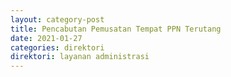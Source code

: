 ```yaml
---
layout: category-post
title: Pencabutan Pemusatan Tempat PPN Terutang
date: 2021-01-27
categories: direktori
direktori: layanan administrasi
---
```

